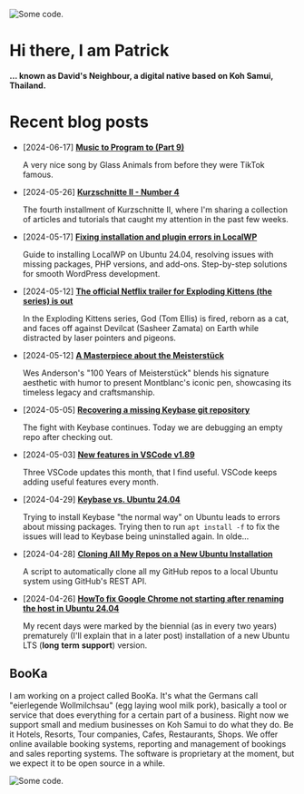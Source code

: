 ![][header1]

# Hi there, I am Patrick

**... known as David's Neighbour, a digital native based on Koh Samui, Thailand.**

# Recent blog posts
<!-- KOLLITSCH:START -->
- [2024-06-17] **[Music to Program to &lpar;Part 9&rpar;](https://kollitsch.dev/blog/2024/music-to-program-to-9/)**

  A very nice song by Glass Animals from before they were TikTok famous.
- [2024-05-26] **[Kurzschnitte II - Number 4](https://kollitsch.dev/blog/2024/kurzschnitte-ii-4/)**

  The fourth installment of Kurzschnitte II, where I&#39;m sharing a collection of articles and tutorials that caught my attention in the past few weeks.
- [2024-05-17] **[Fixing installation and plugin errors in LocalWP](https://kollitsch.dev/blog/2024/fixing-plugin-installation-errors-in-localwp/)**

  Guide to installing LocalWP on Ubuntu 24.04, resolving issues with missing packages, PHP versions, and add-ons. Step-by-step solutions for smooth WordPress development.
- [2024-05-12] **[The official Netflix trailer for Exploding Kittens &lpar;the series&rpar; is out](https://kollitsch.dev/blog/2024/the-official-netflix-trailer-for-exploding-kittens-the-series-is-out/)**

  In the Exploding Kittens series, God &lpar;Tom Ellis&rpar; is fired, reborn as a cat, and faces off against Devilcat &lpar;Sasheer Zamata&rpar; on Earth while distracted by laser pointers and pigeons.
- [2024-05-12] **[A Masterpiece about the Meisterstück](https://kollitsch.dev/blog/2024/a-masterpiece-about-the-meisterstueck/)**

  Wes Anderson&#39;s &quot;100 Years of Meisterstück&quot; blends his signature aesthetic with humor to present Montblanc&#39;s iconic pen, showcasing its timeless legacy and craftsmanship.
- [2024-05-05] **[Recovering a missing Keybase git repository](https://kollitsch.dev/blog/2024/recovering-a-missing-keybase-git-repository/)**

  The fight with Keybase continues. Today we are debugging an empty repo after checking out.
- [2024-05-03] **[New features in VSCode v1.89](https://kollitsch.dev/blog/2024/new-features-in-vscode-v189/)**

  Three VSCode updates this month, that I find useful. VSCode keeps adding useful features every month.
- [2024-04-29] **[Keybase vs. Ubuntu 24.04](https://kollitsch.dev/blog/2024/installing-keybase-on-ubuntu-2404/)**

  Trying to install Keybase &quot;the normal way&quot; on Ubuntu leads to errors about missing packages. Trying then to run `apt install -f` to fix the issues will lead to Keybase being uninstalled again. In olde...
- [2024-04-28] **[Cloning All My Repos on a New Ubuntu Installation](https://kollitsch.dev/blog/2024/cloning-all-my-repos-on-a-new-ubuntu-installation/)**

  A script to automatically clone all my GitHub repos to a local Ubuntu system using GitHub&#39;s REST API.
- [2024-04-26] **[HowTo fix Google Chrome not starting after renaming the host in Ubuntu 24.04](https://kollitsch.dev/blog/2024/howto-fix-google-chrome-not-starting-after-renaming-the-host-in-ubuntu-2404/)**

  My recent days were marked by the biennial &lpar;as in every two years&rpar; prematurely &lpar;I&#39;ll explain that in a later post&rpar; installation of a new Ubuntu LTS &lpar;**long** **term** **support**&rpar; version.<!-- KOLLITSCH:END -->

## BooKa

I am working on a project called BooKa. It's what the Germans call "eierlegende Wollmilchsau" (egg laying wool milk pork), basically a tool or service that does everything for a certain part of a business. Right now we support small and medium businesses on Koh Samui to do what they do. Be it Hotels, Resorts, Tour companies, Cafes, Restaurants, Shops. We offer online available booking systems, reporting and management of bookings and sales reporting systems. The software is proprietary at the moment, but we expect it to be open source in a while.

![][header3]

[header1]: https://raw.githubusercontent.com/davidsneighbour/davidsneighbour/master/static/header1.jpg "Some code."
[header3]: https://raw.githubusercontent.com/davidsneighbour/davidsneighbour/master/static/header3.jpg "Some code."

